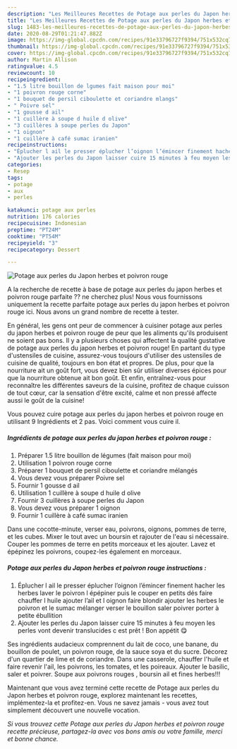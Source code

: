 ```yaml
---
description: "Les Meilleures Recettes de Potage aux perles du Japon herbes et poivron rouge"
title: "Les Meilleures Recettes de Potage aux perles du Japon herbes et poivron rouge"
slug: 1483-les-meilleures-recettes-de-potage-aux-perles-du-japon-herbes-et-poivron-rouge
date: 2020-08-29T01:21:47.882Z
image: https://img-global.cpcdn.com/recipes/91e33796727f9394/751x532cq70/potage-aux-perles-du-japon-herbes-et-poivron-rouge-photo-principale-de-la-recette.jpg
thumbnail: https://img-global.cpcdn.com/recipes/91e33796727f9394/751x532cq70/potage-aux-perles-du-japon-herbes-et-poivron-rouge-photo-principale-de-la-recette.jpg
cover: https://img-global.cpcdn.com/recipes/91e33796727f9394/751x532cq70/potage-aux-perles-du-japon-herbes-et-poivron-rouge-photo-principale-de-la-recette.jpg
author: Martin Allison
ratingvalue: 4.5
reviewcount: 10
recipeingredient:
- "1.5 litre bouillon de lgumes fait maison pour moi"
- "1 poivron rouge corne"
- "1 bouquet de persil ciboulette et coriandre mlangs"
- " Poivre sel"
- "1 gousse d ail"
- "1 cuillère à soupe d huile d olive"
- "3 cuillères à soupe perles du Japon"
- "1 oignon"
- "1 cuillère à café sumac iranien"
recipeinstructions:
- "Éplucher l ail le presser éplucher l’oignon l’émincer finement hacher les herbes laver le poivron l épépiner puis le couper en petits dés faire chauffer l huile ajouter l’ail et l oignon faire blondir ajouter les herbes le poivron et le sumac mélanger verser le bouillon saler poivrer porter à petite ébullition"
- "Ajouter les perles du Japon laisser cuire 15 minutes à feu moyen les perles vont devenir translucides c est prêt ! Bon appétit 😋"
categories:
- Resep
tags:
- potage
- aux
- perles

katakunci: potage aux perles 
nutrition: 176 calories
recipecuisine: Indonesian
preptime: "PT24M"
cooktime: "PT54M"
recipeyield: "3"
recipecategory: Dessert

---
```



![Potage aux perles du Japon herbes et poivron rouge](https://img-global.cpcdn.com/recipes/91e33796727f9394/751x532cq70/potage-aux-perles-du-japon-herbes-et-poivron-rouge-photo-principale-de-la-recette.jpg)

A la recherche de recette à base de potage aux perles du japon herbes et poivron rouge parfaite ?? ne cherchez plus! Nous vous fournissons uniquement la recette parfaite potage aux perles du japon herbes et poivron rouge ici. Nous avons un grand nombre de recette à tester.

En général, les gens ont peur de commencer à cuisiner potage aux perles du japon herbes et poivron rouge de peur que les aliments qu'ils produisent ne soient pas bons. Il y a plusieurs choses qui affectent la qualité gustative de potage aux perles du japon herbes et poivron rouge! En partant du type d'ustensiles de cuisine, assurez-vous toujours d'utiliser des ustensiles de cuisine de qualité, toujours en bon état et propres. De plus, pour que la nourriture ait un goût fort, vous devez bien sûr utiliser diverses épices pour que la nourriture obtenue ait bon goût. Et enfin, entraînez-vous pour reconnaître les différentes saveurs de la cuisine, profitez de chaque cuisson de tout cœur, car la sensation d'être excité, calme et non pressé affecte aussi le goût de la cuisine!

<!--inarticleads1-->

Vous pouvez cuire potage aux perles du japon herbes et poivron rouge en utilisant 9 Ingrédients et 2 pas. Voici comment vous cuire il.

##### Ingrédients de potage aux perles du japon herbes et poivron rouge :

1. Préparer 1.5 litre bouillon de légumes (fait maison pour moi)
1. Utilisation 1 poivron rouge corne
1. Préparer 1 bouquet de persil ciboulette et coriandre mélangés
1. Vous devez vous préparer  Poivre sel
1. Fournir 1 gousse d ail
1. Utilisation 1 cuillère à soupe d huile d olive
1. Fournir 3 cuillères à soupe perles du Japon
1. Vous devez vous préparer 1 oignon
1. Fournir 1 cuillère à café sumac iranien


Dans une cocotte-minute, verser eau, poivrons, oignons, pommes de terre, et les cubes. Mixer le tout avec un boursin et rajouter de l&#39;eau si nécessaire. Couper les pommes de terre en petits morceaux et les ajouter. Lavez et épépinez les poivrons, coupez-les également en morceaux. 

<!--inarticleads2-->

##### Potage aux perles du Japon herbes et poivron rouge instructions :

1. Éplucher l ail le presser éplucher l’oignon l’émincer finement hacher les herbes laver le poivron l épépiner puis le couper en petits dés faire chauffer l huile ajouter l’ail et l oignon faire blondir ajouter les herbes le poivron et le sumac mélanger verser le bouillon saler poivrer porter à petite ébullition
1. Ajouter les perles du Japon laisser cuire 15 minutes à feu moyen les perles vont devenir translucides c est prêt ! Bon appétit 😋


Ses ingrédients audacieux comprennent du lait de coco, une banane, du bouillon de poulet, un poivron rouge, de la sauce soya et du sucre. Décorez d&#39;un quartier de lime et de coriandre. Dans une casserole, chauffer l&#39;huile et faire revenir l&#39;ail, les poivrons, les tomates, et les poireaux. Ajouter le basilic, saler et poivrer. Soupe aux poivrons rouges , boursin ail et fines herbes!!! 

<!--inarticleads1-->

<p>
Maintenant que vous avez terminé cette recette de Potage aux perles du Japon herbes et poivron rouge, explorez maintenant les recettes, implémentez-la et profitez-en. Vous ne savez jamais - vous avez tout simplement découvert une nouvelle vocation.
</p>

<p>
<i>Si vous trouvez cette Potage aux perles du Japon herbes et poivron rouge recette précieuse, partagez-la avec vos bons amis ou votre famille, merci et bonne chance.</i>
</p>
